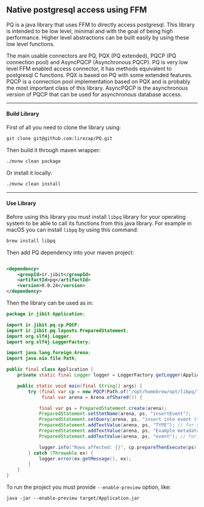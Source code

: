## Native postgresql access using FFM

PQ is a java library that uses FFM to directly access postgresql. This library is intended to be low level, minimal and
with the goal of being high performance. Higher level abstractions can be built easily by using these low level
functions.

The main usable connectors are PQ, PQX (PQ extended), PQCP (PQ connection pool) and AsyncPQCP (Asynchronous PQCP). PQ is
very low level FFM enabled access connector, it has methods equivalent to postgresql C functions. PQX is based on PQ
with some extended features. PQCP is a connection pool implementation based on PQX and is probably the most important
class of this library. AsyncPQCP is the asynchronous version of PQCP that can be used for asynchronous database access.

---

#### Build Library

First of all you need to clone the library using:

```markdown
git clone git@github.com:lirezap/PQ.git
```

Then build it through maven wrapper:

```markdown
./mvnw clean package
```

Or install it locally:

```markdown
./mvnw clean install
```

---

#### Use Library

Before using this library you must install `libpq` library for your operating system to be able to call its
functions from this java library. For example in macOS you can install `libpq` by using this command:

```markdown
brew install libpq
```

Then add PQ dependency into your maven project:

```xml

<dependency>
    <groupId>ir.jibit</groupId>
    <artifactId>pq</artifactId>
    <version>0.0.24</version>
</dependency>
```

Then the library can be used as in:

```java
package ir.jibit.Application;

import ir.jibit.pq.cp.PQCP;
import ir.jibit.pq.layouts.PreparedStatement;
import org.slf4j.Logger;
import org.slf4j.LoggerFactory;

import java.lang.foreign.Arena;
import java.nio.file.Path;

public final class Application {
    private static final Logger logger = LoggerFactory.getLogger(Application.class);

    public static void main(final String[] args) {
        try (final var cp = new PQCP(Path.of("/opt/homebrew/opt/libpq/lib/libpq.dylib"), "postgresql://user:pass@localhost:5432/db");
             final var arena = Arena.ofShared()) {

            final var ps = PreparedStatement.create(arena);
            PreparedStatement.setStmtName(arena, ps, "insertEvent");
            PreparedStatement.setQuery(arena, ps, "insert into event (type, metadata, entity_table, ts) values ($1, $2, $3, now());");
            PreparedStatement.addTextValue(arena, ps, "TYPE"); // for $1
            PreparedStatement.addTextValue(arena, ps, "Example metadata!"); // for $2
            PreparedStatement.addTextValue(arena, ps, "event"); // for $3

            logger.info("Rows affected: {}", cp.prepareThenExecute(ps));
        } catch (Throwable ex) {
            logger.error(ex.getMessage(), ex);
        }
    }
}
```

To run the project you must provide `--enable-preview` option, like:

```text
java -jar --enable-preview target/Application.jar
```
